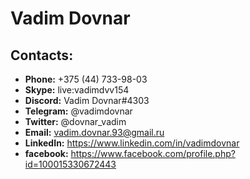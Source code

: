 # Vadim Dovnar
## **Contacts:**

* **Phone:** +375 (44) 733-98-03
* **Skype:** live:vadimdvv154
* **Discord:** Vadim Dovnar#4303
* **Telegram:** @vadimdovnar
* **Twitter:** @dovnar_vadim
* **Email:** vadim.dovnar.93@gmail.ru
* **LinkedIn:** https://www.linkedin.com/in/vadimdovnar
* **facebook:** https://www.facebook.com/profile.php?id=100015330672443